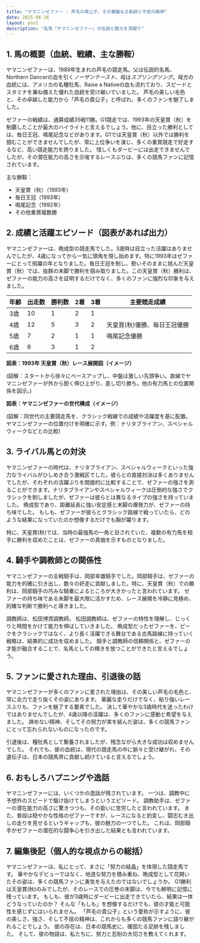 ```yaml
---
title: "ヤマニンゼファー - 芦毛の貴公子、その華麗なる軌跡と不屈の精神"
date: 2025-06-26
layout: post
description: "名馬『ヤマニンゼファー』の伝説と魅力を深堀り"
---
```


## 1. 馬の概要（血統、戦績、主な勝鞍）

ヤマニンゼファーは、1989年生まれの芦毛の競走馬。父は伝説的名馬、Northern Dancerの血を引く*ノーザンテースト*、母は*スプリングソング*。母方の血統には、アメリカの名種牡馬、Raise a Nativeの血も流れており、スピードとスタミナを兼ね備えた優れた血統を受け継いでいました。  芦毛の美しい毛色と、その卓越した能力から「芦毛の貴公子」と呼ばれ、多くのファンを魅了しました。

ゼファーの戦績は、通算成績35戦11勝。G1競走では、1993年の天皇賞（秋）を制覇したことが最大のハイライトと言えるでしょう。他に、目立った勝利としては、毎日王冠、鳴尾記念などがあります。G1では天皇賞（秋）以外では勝利を掴むことができませんでしたが、常に上位争いを演じ、多くの重賞競走で好走するなど、高い競走能力を誇りました。  惜しくもダービーには出走できませんでしたが、その潜在能力の高さを示唆するレースぶりは、多くの競馬ファンに記憶されています。

主な勝鞍：

* 天皇賞（秋）（1993年）
* 毎日王冠（1993年）
* 鳴尾記念（1992年）
* その他重賞複数勝


## 2. 成績と活躍エピソード（図表があれば出力）

ヤマニンゼファーは、晩成型の競走馬でした。3歳時は目立った活躍はありませんでしたが、4歳になってから一気に頭角を現し始めます。特に1993年はゼファーにとって飛躍の年となりました。毎日王冠を制し、勢いそのままに挑んだ天皇賞（秋）では、抜群の末脚で勝利を掴み取りました。この天皇賞（秋）勝利は、ゼファーの能力の高さを証明するだけでなく、多くのファンに強烈な印象を与えました。

| 年齢 | 出走数 | 勝利数 | 2着 | 3着 | 主要競走成績 |
|---|---|---|---|---|---|
| 3歳 | 10 | 1 | 2 | 1 |  |
| 4歳 | 12 | 5 | 3 | 2 | 天皇賞(秋)優勝、毎日王冠優勝 |
| 5歳 | 7 | 2 | 1 | 1 | 鳴尾記念優勝 |
| 6歳 | 6 | 3 | 1 | 2 |  |


**図表：1993年 天皇賞（秋）レース展開図（イメージ）**

(図解：スタートから徐々にペースアップし、中盤は激しい先頭争い。直線でヤマニンゼファーが外から鋭く伸び上がり、差し切り勝ち。他の有力馬との位置関係を図示。)


**図表：ヤマニンゼファーの世代構成（イメージ）**

(図解：同世代の主要競走馬を、クラシック戦線での成績や活躍度を基に配置。ヤマニンゼファーの位置付けを明確に示す。例：ナリタブライアン、スペシャルウィークなどとの比較)


## 3. ライバル馬との対決

ヤマニンゼファーの時代は、ナリタブライアン、スペシャルウィークといった強力なライバルがひしめき合う激戦区でした。彼らとの直接対決は多くありませんでしたが、それぞれの活躍ぶりを間接的に比較することで、ゼファーの強さを測ることができます。ナリタブライアンやスペシャルウィークは圧倒的な強さでクラシックを制しましたが、ゼファーは彼らとは異なるタイプの強さを持っていました。  晩成型であり、距離延長に強い安定感と末脚の爆発力が、ゼファーの持ち味でした。  もしも、ゼファーが彼らとクラシック路線で戦っていたら、どのような結果になっていたのか想像するだけでも胸が躍ります。

特に、天皇賞(秋)では、当時の最強馬の一角と目されていた、複数の有力馬を相手に勝利を収めたことは、ゼファーの真価を示すものとなりました。


## 4. 騎手や調教師との関係性

ヤマニンゼファーの主戦騎手は、岡部幸雄騎手でした。岡部騎手は、ゼファーの能力を的確に引き出し、数々の好走に貢献しました。特に、天皇賞（秋）での勝利は、岡部騎手の巧みな騎乗によるところが大きかったと言われています。  ゼファーの持ち味である末脚を最大限に活かすため、レース展開を冷静に見極め、的確な判断で勝利へと導きました。

調教師は、松田博資調教師。  松田調教師は、ゼファーの特性を理解し、じっくりと時間をかけて能力を伸ばしていきました。  晩成型だったゼファーを、ピークをクラシックではなく、より長く活躍できる舞台である古馬路線に持っていく戦略は、結果的に成功を収めました。  騎手と調教師の信頼関係と、ゼファーの才能が融合することで、名馬としての輝きを放つことができたと言えるでしょう。


## 5. ファンに愛された理由、引退後の話

ヤマニンゼファーが多くのファンに愛された理由は、その美しい芦毛の毛色と、常に全力で走り抜くその姿にあります。  華麗な走りだけでなく、粘り強いレースぶりも、ファンを魅了する要素でした。  決して華やかな3歳時代を送ったわけではありませんでしたが、4歳以降の活躍は、多くのファンに感動と希望を与えました。  諦めない精神、そしてその努力が実を結んだ姿は、多くの競馬ファンにとって忘れられないものになったのです。

引退後は、種牡馬として繋養されましたが、残念ながら大きな成功は収めませんでした。  それでも、彼の血統は、現代の競走馬の中に脈々と受け継がれ、その遺伝子は、日本の競馬界に貢献し続けていると言えるでしょう。


## 6. おもしろハプニングや逸話

ヤマニンゼファーには、いくつかの逸話が残されています。  一つは、調教中に予想外のスピードで駆け抜けてしまうというエピソード。  調教助手は、ゼファーの潜在能力の高さに驚きつつも、その扱いに苦労したと言われています。  また、普段は穏やかな性格のゼファーですが、レースになると豹変し、闘志むき出しの走りを見せるというギャップも、彼の魅力の一つでした。  これは、岡部騎手がゼファーの潜在的な闘争心を引き出した結果とも言われています。


## 7. 編集後記（個人的な視点からの総括）

ヤマニンゼファーは、私にとって、まさに「努力の結晶」を体現した競走馬です。  華やかなデビューではなく、地道な努力を積み重ね、晩成型として花開いたその姿は、多くの競馬ファンに勇気を与えたのではないでしょうか。  G1勝利は天皇賞(秋)のみでしたが、そのレースでの圧巻の末脚は、今でも鮮明に記憶に残っています。  もしも、彼が3歳時にダービーに出走できていたら、結果は一体どうなっていたのか？  そんな「もしも」を想像するだけでも、彼の才能と可能性を感じずにはいられません。  「芦毛の貴公子」という愛称が示すように、彼の美しさ、強さ、そして不屈の精神は、これからも多くの競馬ファンに語り継がれることでしょう。  彼の存在は、日本の競馬史に、確固たる足跡を残しました。  そして、彼の物語は、私たちに、努力と忍耐の大切さを教えてくれます。
